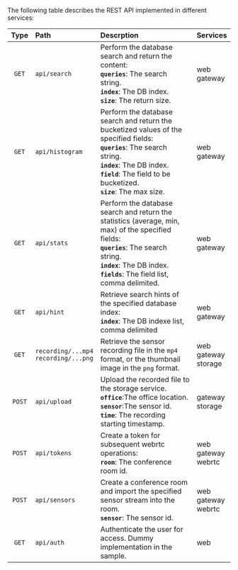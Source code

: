 
The following table describes the REST API implemented in different services:  

|Type|Path|Descrption|Services|
|:---:|:---|:---|:---|
|`GET`|`api/search`|Perform the database search and return the content:<br>**`queries`**: The search string.<br>**`index`**: The DB index.<br>**`size`**: The return size. |web<br>gateway|
|`GET`|`api/histogram`|Perform the database search and return the bucketized values of the specified fields:<br>**`queries`**: The search string.<br>**`index`**: The DB index.<br>**`field`**: The field to be bucketized.<br>**`size`**: The max size.|web<br>gateway|
|`GET`|`api/stats`|Perform the database search and return the statistics (average, min, max) of the specified fields:<br>**`queries`**: The search string.<br>**`index`**: The DB index.<br>**`fields`**: The field list, comma delimited.|web<br>gateway|
|`GET`|`api/hint`|Retrieve search hints of the specified database index:<br>**`index`**: The DB indexe list, comma delimited|web<br>gateway|
|`GET`|`recording/...mp4`<br>`recording/...png`|Retrieve the sensor recording file in the `mp4` format, or the thumbnail image in the `png` format.|web<br>gateway<br>storage|
|`POST`|`api/upload`|Upload the recorded file to the storage service.<br>**`office`**:The office location.<br>**`sensor`**:The sensor id.<br>**`time`**: The recording starting timestamp.|gateway<br>storage|
|`POST`|`api/tokens`|Create a token for subsequent webrtc operations:<br>**`room`**: The conference room id.|web<br>gateway<br>webrtc|
|`POST`|`api/sensors`|Create a conference room and import the specified sensor stream into the room.<br>**`sensor`**: The sensor id.|web<br>gateway<br>webrtc|
|`GET`|`api/auth`|Authenticate the user for access. Dummy implementation in the sample.|web|



